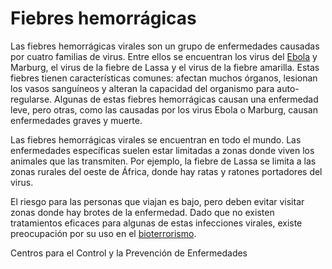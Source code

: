 Fiebres hemorrágicas
====================


Las fiebres hemorrágicas virales son un grupo de enfermedades causadas por cuatro familias de virus. Entre ellos se encuentran los virus del [Ebola](https://medlineplus.gov/spanish/ebola.html) y Marburg, el virus de la fiebre de Lassa y el virus de la fiebre amarilla. Estas fiebres tienen características comunes: afectan muchos órganos, lesionan los vasos sanguíneos y alteran la capacidad del organismo para auto-regularse. Algunas de estas fiebres hemorrágicas causan una enfermedad leve, pero otras, como las causadas por los virus Ebola o Marburg, causan enfermedades graves y muerte. 


Las fiebres hemorrágicas virales se encuentran en todo el mundo. Las enfermedades específicas suelen estar limitadas a zonas donde viven los animales que las transmiten. Por ejemplo, la fiebre de Lassa se limita a las zonas rurales del oeste de África, donde hay ratas y ratones portadores del virus. 


El riesgo para las personas que viajan es bajo, pero deben evitar visitar zonas donde hay brotes de la enfermedad. Dado que no existen tratamientos eficaces para algunas de estas infecciones virales, existe preocupación por su uso en el [bioterrorismo](https://medlineplus.gov/spanish/biodefenseandbioterrorism.html).


Centros para el Control y la Prevención de Enfermedades

